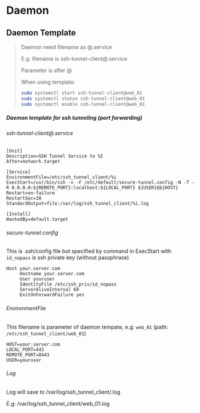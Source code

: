 # Daemon

## Daemon Template

> Daemon need filename as <daemon-template>@.service
>
> E.g: filename is ssh-tunnel-client@.service
>
> Parameter is after @
>
> When using template:
>
> ```sh
> sudo systemctl start ssh-tunnel-client@web_01
> sudo systemctl status ssh-tunnel-client@web_01
> sudo systemctl enable ssh-tunnel-client@web_01
> ```

##### Daemon template for ssh tunneling (port forwarding)

###### ssh-tunnel-client@.service

```properties
[Unit]
Description=SSH Tunnel Service to %I
After=network.target

[Service]
EnvironmentFile=/etc/ssh_tunnel_client/%i
ExecStart=/usr/bin/ssh -v -F /etc/default/secure-tunnel.config -N -T -R 0.0.0.0:${REMOTE_PORT}:localhost:${LOCAL_PORT} ${USER}@${HOST}
Restart=on-failure
RestartSec=10
StandardOutput=file:/var/log/ssh_tunnel_client/%i.log

[Install]
WantedBy=default.target
```

###### secure-tunnel.config

This is .ssh/config file but specified by command in ExecStart with `id_nopass` is ssh private key (without passphrase)

```properties
Host your.server.com
     Hostname your.server.com
     User youruser
     IdentityFile /etc/ssh_priv/id_nopass
     ServerAliveInterval 60
     ExitOnForwardFailure yes
```

###### EnvironmentFile

This filename is parameter of daemon tempate, e.g: `web_01` (path: `/etc/ssh_tunnel_client/web_01`)

```properties
HOST=your.server.com
LOCAL_PORT=443
REMOTE_PORT=8443
USER=youruser
```

###### Log

Log will save to /var/log/ssh_tunnel_client/<parameter>.log

E.g: /var/log/ssh_tunnel_client/web_01.log
